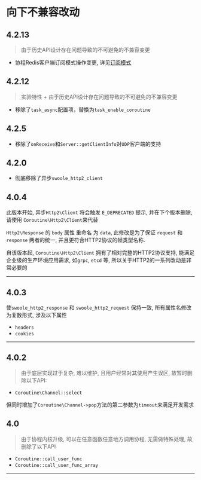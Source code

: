 # 向下不兼容改动

## 4.2.13
> 由于历史API设计存在问题导致的不可避免的不兼容变更

* 协程Redis客户端订阅模式操作变更, 详见[订阅模式](https://wiki.swoole.com/wiki/page/1041.html)

## 4.2.12
> 实验特性 + 由于历史API设计存在问题导致的不可避免的不兼容变更

- 移除了`task_async`配置项，替换为`task_enable_coroutine`

## 4.2.5
- 移除了`onReceive`和`Server::getClientInfo`对`UDP`客户端的支持

## 4.2.0
- 彻底移除了异步`swoole_http2_client`

## 4.0.4
此版本开始, 异步`Http2\Client` 将会触发 `E_DEPRECATED` 提示, 并在下个版本删除, 请使用 `Coroutine\Http2\Client`来代替

 `Http2\Response` 的 `body` 属性 重命名 为 `data`, 此修改是为了保证 `request` 和 `response` 两者的统一, 并且更符合HTTP2协议的帧类型名称.

自该版本起, `Coroutine\Http2\Client` 拥有了相对完整的HTTP2协议支持, 能满足企业级的生产环境应用需求, 如`grpc`, `etcd` 等, 所以关于HTTP2的一系列改动是非常必要的

---

## 4.0.3
使`swoole_http2_response`  和 `swoole_http2_request` 保持一致, 所有属性名修改为复数形式, 涉及以下属性

- `headers`
- `cookies`

---

## 4.0.2
> 由于底层实现过于复杂, 难以维护, 且用户经常对其使用产生误区,  故暂时删除以下API:

- `Coroutine\Channel::select`

但同时增加了`Coroutine\Channel->pop`方法的第二参数为`timeout`来满足开发需求


## 4.0
> 由于协程内核升级, 可以在任意函数任意地方调用协程, 无需做特殊处理, 故删除了以下API

- `Coroutine::call_user_func`
- `Coroutine::call_user_func_array`

---